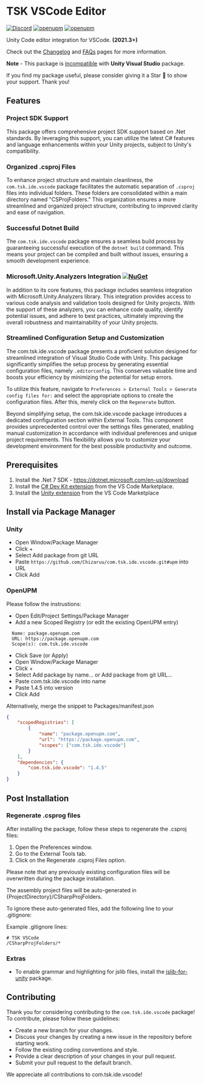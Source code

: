 # TSK VSCode Editor

[![Discord](https://img.shields.io/discord/1106106269837819914?color=D1495B&logo=discord&logoColor=FFFFFF&style=flat)](https://discord.gg/VU8EhUY7bX) [![openupm](https://img.shields.io/badge/dynamic/json?color=brightgreen&label=downloads&query=%24.downloads&suffix=%2Fmonth&url=https%3A%2F%2Fpackage.openupm.com%2Fdownloads%2Fpoint%2Flast-month%2Fcom.tsk.ide.vscode)](https://openupm.com/packages/com.tsk.ide.vscode/) [![openupm](https://img.shields.io/npm/v/com.tsk.ide.vscode?label=openupm&registry_uri=https://package.openupm.com)](https://openupm.com/packages/com.tsk.ide.vscode/)

Unity Code editor integration for VSCode. **(2021.3+)**

Check out the [Changelog](https://github.com/Chizaruu/com.tsk.ide.vscode/wiki/CHANGELOG) and [FAQs](https://github.com/Chizaruu/com.tsk.ide.vscode/wiki/FAQs) pages for more information.

**Note** - This package is [incompatible](https://github.com/Chizaruu/com.tsk.ide.vscode/issues/77) with **Unity Visual Studio** package.

If you find my package useful, please consider giving it a Star 🌟 to show your support. Thank you!

## Features

### Project SDK Support

This package offers comprehensive project SDK support based on .Net standards. By leveraging this support, you can utilize the latest C# features and language enhancements within your Unity projects, subject to Unity's compatibility.

### Organized .csproj Files

To enhance project structure and maintain cleanliness, the `com.tsk.ide.vscode` package facilitates the automatic separation of `.csproj` files into individual folders. These folders are consolidated within a main directory named "CSProjFolders." This organization ensures a more streamlined and organized project structure, contributing to improved clarity and ease of navigation.

### Successful Dotnet Build

The `com.tsk.ide.vscode` package ensures a seamless build process by guaranteeing successful execution of the `dotnet build` command. This means your project can be compiled and built without issues, ensuring a smooth development experience.

### Microsoft.Unity.Analyzers Integration [![NuGet](https://img.shields.io/nuget/v/Microsoft.Unity.Analyzers.svg)](https://nuget.org/packages/Microsoft.Unity.Analyzers)

In addition to its core features, this package includes seamless integration with Microsoft.Unity.Analyzers library. This integration provides access to various code analysis and validation tools designed for Unity projects. With the support of these analyzers, you can enhance code quality, identify potential issues, and adhere to best practices, ultimately improving the overall robustness and maintainability of your Unity projects.

### Streamlined Configuration Setup and Customization

The com.tsk.ide.vscode package presents a proficient solution designed for streamlined integration of Visual Studio Code with Unity. This package significantly simplifies the setup process by generating essential configuration files, namely `.editorconfig`. This conserves valuable time and boosts your efficiency by minimizing the potential for setup errors.

To utilize this feature, navigate to `Preferences > External Tools > Generate config files for:` and select the appropriate options to create the configuration files. After this, merely click on the `Regenerate` button.

Beyond simplifying setup, the com.tsk.ide.vscode package introduces a dedicated configuration section within External Tools. This component provides unprecedented control over the settings files generated, enabling manual customization in accordance with individual preferences and unique project requirements. This flexibility allows you to customize your development environment for the best possible productivity and outcome.

## Prerequisites
1. Install the .Net 7 SDK - <https://dotnet.microsoft.com/en-us/download>
2. Install the [C# Dev Kit extension](https://marketplace.visualstudio.com/items?itemName=ms-dotnettools.csdevkit) from the VS Code Marketplace.
3. Install the [Unity extension](https://marketplace.visualstudio.com/items?itemName=visualstudiotoolsforunity.vstuc) from the VS Code Marketplace

## Install via Package Manager

### Unity

-   Open Window/Package Manager
-   Click +
-   Select Add package from git URL
-   Paste `https://github.com/Chizaruu/com.tsk.ide.vscode.git#upm` into URL
-   Click Add

### OpenUPM

Please follow the instrustions:

-   Open Edit/Project Settings/Package Manager
-   Add a new Scoped Registry (or edit the existing OpenUPM entry)

```text
  Name: package.openupm.com
  URL: https://package.openupm.com
  Scope(s): com.tsk.ide.vscode
```

-   Click Save (or Apply)
-   Open Window/Package Manager
-   Click +
-   Select Add package by name... or Add package from git URL...
-   Paste com.tsk.ide.vscode into name
-   Paste 1.4.5 into version
-   Click Add

Alternatively, merge the snippet to Packages/manifest.json

```json
{
    "scopedRegistries": [
        {
            "name": "package.openupm.com",
            "url": "https://package.openupm.com",
            "scopes": ["com.tsk.ide.vscode"]
        }
    ],
    "dependencies": {
        "com.tsk.ide.vscode": "1.4.5"
    }
}
```

## Post Installation

### Regenerate .csprog files
After installing the package, follow these steps to regenerate the .csproj files:

1. Open the Preferences window.
2. Go to the External Tools tab.
3. Click on the Regenerate .csproj Files option.

Please note that any previously existing configuration files will be overwritten during the package installation.

The assembly project files will be auto-generated in {ProjectDirectory}/CSharpProjFolders.

To ignore these auto-generated files, add the following line to your .gitignore:

Example .gitignore lines:

```
# TSK VSCode
/CSharpProjFolders/*
```

### Extras

-   To enable grammar and highlighting for jslib files, install the [jslib-for-unity](https://github.com/TheSleepyKoala/jslib-for-unity) package.

## Contributing

Thank you for considering contributing to the `com.tsk.ide.vscode` package! To contribute, please follow these guidelines:

-   Create a new branch for your changes.
-   Discuss your changes by creating a new issue in the repository before starting work.
-   Follow the existing coding conventions and style.
-   Provide a clear description of your changes in your pull request.
-   Submit your pull request to the default branch.

We appreciate all contributions to com.tsk.ide.vscode!
